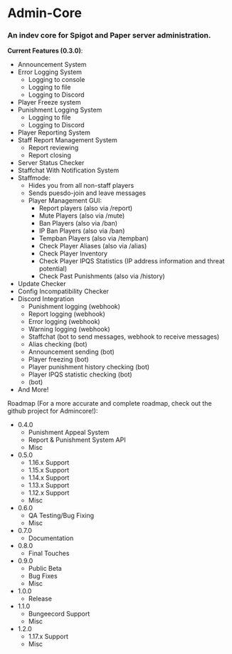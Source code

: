 # Admin-Core
### An indev core for Spigot and Paper server administration.
**Current Features (0.3.0)**:
* Announcement System
* Error Logging System
    * Logging to console
    * Logging to file
    * Logging to Discord
* Player Freeze system
* Punishment Logging System
    * Logging to file
    * Logging to Discord
* Player Reporting System
* Staff Report Management System
    * Report reviewing
    * Report closing
* Server Status Checker
* Staffchat With Notification System
* Staffmode:
    * Hides you from all non-staff players
    * Sends puesdo-join and leave messages
    * Player Management GUI:
        * Report players (also via /report)
        * Mute Players (also via /mute)
        * Ban Players (also via /ban)
        * IP Ban Players (also via /ban)
        * Tempban Players (also via /tempban)
        * Check Player Aliases (also via /alias)
        * Check Player Inventory
        * Check Player IPQS Statistics (IP address information and threat potential)
        * Check Past Punishments (also via /history)
* Update Checker
* Config Incompatibility Checker
* Discord Integration
    * Punishment logging (webhook)
    * Report logging (webhook)
    * Error logging (webhook)
    * Warning logging (webhook)
    * Staffchat (bot to send messages, webhook to receive messages)
    * Alias checking (bot)
    * Announcement sending (bot)
    * Player freezing (bot)
    * Player punishment history checking (bot)
    * Player IPQS statistic checking (bot)
    *  (bot)
* And More!

Roadmap (For a more accurate and complete roadmap, check out the github project for Admincore!):
  * 0.4.0
    * Punishment Appeal System
    * Report & Punishment System API
    * Misc
  * 0.5.0
    * 1.16.x Support
    * 1.15.x Support
    * 1.14.x Support
    * 1.13.x Support
    * 1.12.x Support
    * Misc
  * 0.6.0
    * QA Testing/Bug Fixing
    * Misc
  * 0.7.0
    * Documentation
  * 0.8.0
    * Final Touches
  * 0.9.0
    * Public Beta
    * Bug Fixes
    * Misc
  * 1.0.0
    * Release
  * 1.1.0
    * Bungeecord Support
    * Misc
  * 1.2.0
    * 1.17.x Support
    * Misc
